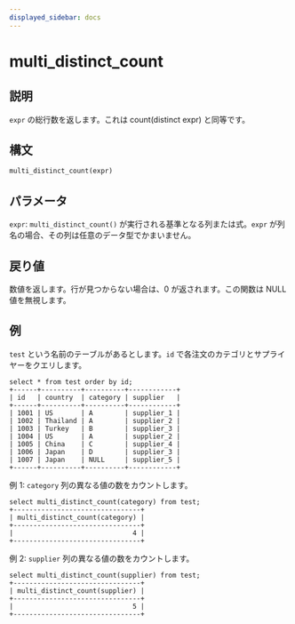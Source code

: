 ```yaml
---
displayed_sidebar: docs
---
```


# multi_distinct_count

## 説明

`expr` の総行数を返します。これは count(distinct expr) と同等です。

## 構文

```Haskell
multi_distinct_count(expr)
```

## パラメータ

`expr`: `multi_distinct_count()` が実行される基準となる列または式。`expr` が列名の場合、その列は任意のデータ型でかまいません。

## 戻り値

数値を返します。行が見つからない場合は、0 が返されます。この関数は NULL 値を無視します。

## 例

`test` という名前のテーブルがあるとします。`id` で各注文のカテゴリとサプライヤーをクエリします。

~~~Plain
select * from test order by id;
+------+----------+----------+------------+
| id   | country  | category | supplier   |
+------+----------+----------+------------+
| 1001 | US       | A        | supplier_1 |
| 1002 | Thailand | A        | supplier_2 |
| 1003 | Turkey   | B        | supplier_3 |
| 1004 | US       | A        | supplier_2 |
| 1005 | China    | C        | supplier_4 |
| 1006 | Japan    | D        | supplier_3 |
| 1007 | Japan    | NULL     | supplier_5 |
+------+----------+----------+------------+
~~~

例 1: `category` 列の異なる値の数をカウントします。

~~~Plain
select multi_distinct_count(category) from test;
+--------------------------------+
| multi_distinct_count(category) |
+--------------------------------+
|                              4 |
+--------------------------------+
~~~

例 2: `supplier` 列の異なる値の数をカウントします。

~~~Plain
select multi_distinct_count(supplier) from test;
+--------------------------------+
| multi_distinct_count(supplier) |
+--------------------------------+
|                              5 |
+--------------------------------+
~~~